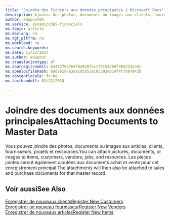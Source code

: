 ```yaml
---
title: "Joindre des fichiers aux données principales | Microsoft Docs"
description: Ajoutez des photos, documents ou images aux clients, fournisseurs et autres enregistrements principaux.
author: edupont04
ms.service: dynamics365-financials
ms.topic: article
ms.devlang: na
ms.tgt_pltfrm: na
ms.workload: na
ms.search.keywords: 
ms.date: 11/22/2017
ms.author: edupont
ms.translationtype: HT
ms.sourcegitcommit: b34f276a764f0e828fbc1f015429df9852242a4c
ms.openlocfilehash: 8dd2b197a3ea1d5d52a165592eb14f4f7b97942b
ms.contentlocale: fr-be
ms.lasthandoff: 03/22/2018

---
```

# <a name="attaching-documents-to-master-data"></a><span data-ttu-id="68e67-103">Joindre des documents aux données principales</span><span class="sxs-lookup"><span data-stu-id="68e67-103">Attaching Documents to Master Data</span></span>
<span data-ttu-id="68e67-104">Vous pouvez joindre des photos, documents ou images aux articles, clients, fournisseurs, projets et ressources.</span><span class="sxs-lookup"><span data-stu-id="68e67-104">You can attach pictures, documents, or images to items, customers, vendors, jobs, and resources.</span></span> <span data-ttu-id="68e67-105">Les pièces jointes seront également ajoutées aux documents achat et vente pour cet enregistrement principal.</span><span class="sxs-lookup"><span data-stu-id="68e67-105">The attachments will then also be attached to sales and purchase documents for that master record.</span></span>  

## <a name="see-also"></a><span data-ttu-id="68e67-106">Voir aussi</span><span class="sxs-lookup"><span data-stu-id="68e67-106">See Also</span></span>
[<span data-ttu-id="68e67-107">Enregistrer de nouveaux clients</span><span class="sxs-lookup"><span data-stu-id="68e67-107">Register New Customers</span></span>](sales-how-register-new-customers.md)  
[<span data-ttu-id="68e67-108">Enregistrer un nouveau fournisseur</span><span class="sxs-lookup"><span data-stu-id="68e67-108">Register New Vendors</span></span>](purchasing-how-register-new-vendors.md)  
[<span data-ttu-id="68e67-109">Enregistrer de nouveaux articles</span><span class="sxs-lookup"><span data-stu-id="68e67-109">Register New Items</span></span>](inventory-how-register-new-items.md)  

